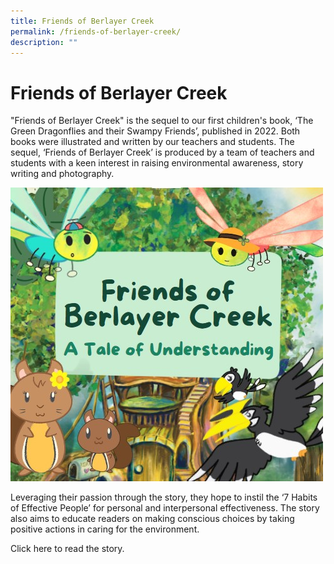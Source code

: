 ```yaml
---
title: Friends of Berlayer Creek
permalink: /friends-of-berlayer-creek/
description: ""
---
```

# Friends of Berlayer Creek
	
"Friends of Berlayer Creek" is the sequel to our first children's book, ‘The Green Dragonflies and their Swampy Friends’, published in 2022. Both books were illustrated and written by our teachers and students. The sequel, ‘Friends of Berlayer Creek’ is produced by a team of teachers and students with a keen interest in raising environmental awareness, story writing and photography. 

![](/images/2023%20Photos/berlayer%20creek.jpg)
	
Leveraging their passion through the story, they hope to instil the ‘7 Habits of Effective People’ for personal and interpersonal effectiveness. The story also aims to educate readers on making conscious choices by taking positive actions in caring for the environment.

Click here to read the story.